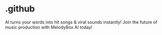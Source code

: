 # .github
 AI turns your words into hit songs &amp; viral sounds instantly! Join the future of music production with MelodyBox AI today! 
